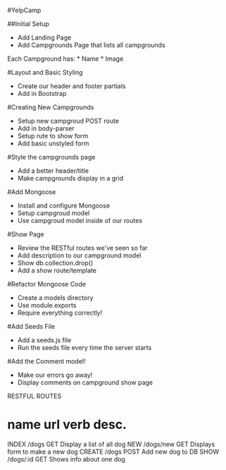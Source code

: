 #YelpCamp

##Initial Setup
* Add Landing Page
* Add Campgrounds Page that lists all campgrounds

Each Campground has:
    * Name
    * Image
    
#Layout and Basic Styling
* Create our header and footer partials
* Add in Bootstrap

#Creating New Campgrounds
* Setup new campgroud POST route
* Add in body-parser
* Setup rute to show form
* Add basic unstyled form

#Style the campgrounds page
* Add a better header/title
* Make campgrounds display in a grid

#Add Mongoose
* Install and configure Mongoose
* Setup campgroud model
* Use campgroud model inside of our routes

#Show Page
* Review the RESTful routes we've seen so far
* Add description to our campground model
* Show db.collection.drop()
* Add a show route/template

#Refactor Mongoose Code
* Create a models directory
* Use module.exports
* Require everything correctly!

#Add Seeds File
* Add a seeds.js file
* Run the seeds file every time the server starts

#Add the Comment model!
* Make our errors go away!
* Display comments on campground show page


RESTFUL ROUTES

name      url      verb    desc.
===============================================
INDEX   /dogs      GET   Display a list of all dog
NEW     /dogs/new  GET   Displays form to make a new dog
CREATE  /dogs      POST  Add new dog to DB
SHOW    /dogs/:id  GET   Shows info about one dog

